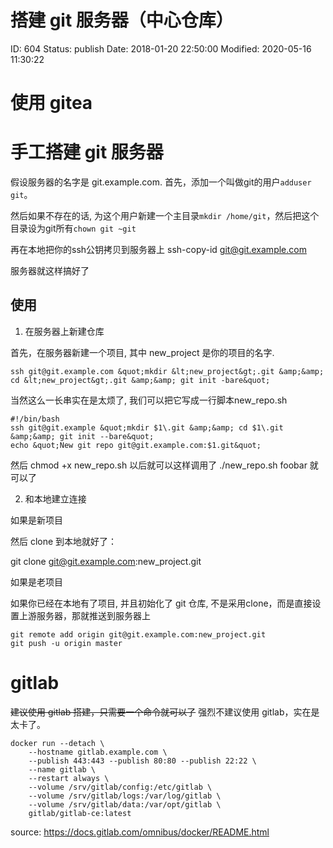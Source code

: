 # 搭建 git 服务器（中心仓库）


ID: 604
Status: publish
Date: 2018-01-20 22:50:00
Modified: 2020-05-16 11:30:22


# 使用 gitea


# 手工搭建 git 服务器

假设服务器的名字是 git.example.com.
首先，添加一个叫做git的用户`adduser git`。

然后如果不存在的话, 为这个用户新建一个主目录`mkdir /home/git`，然后把这个目录设为git所有`chown git ~git`

再在本地把你的ssh公钥拷贝到服务器上 
    ssh-copy-id git@git.example.com

服务器就这样搞好了

## 使用

1. 在服务器上新建仓库

首先，在服务器新建一个项目, 其中 new_project 是你的项目的名字.

```
ssh git@git.example.com &quot;mkdir &lt;new_project&gt;.git &amp;&amp; cd &lt;new_project&gt;.git &amp;&amp; git init -bare&quot;
```

当然这么一长串实在是太烦了, 我们可以把它写成一行脚本new_repo.sh


```
#!/bin/bash
ssh git@git.example &quot;mkdir $1\.git &amp;&amp; cd $1\.git &amp;&amp; git init --bare&quot;
echo &quot;New git repo git@git.example.com:$1.git&quot;
```

然后 chmod +x new_repo.sh
以后就可以这样调用了 ./new_repo.sh foobar 就可以了

2. 和本地建立连接

如果是新项目

然后 clone 到本地就好了：

git clone git@git.example.com:new_project.git

如果是老项目

如果你已经在本地有了项目, 并且初始化了 git 仓库, 不是采用clone，而是直接设置上游服务器，那就推送到服务器上

```
git remote add origin git@git.example.com:new_project.git
git push -u origin master
```

# gitlab

~~建议使用 gitlab 搭建，只需要一个命令就可以了~~
强烈不建议使用 gitlab，实在是太卡了。

```
docker run --detach \
    --hostname gitlab.example.com \
    --publish 443:443 --publish 80:80 --publish 22:22 \
    --name gitlab \
    --restart always \
    --volume /srv/gitlab/config:/etc/gitlab \
    --volume /srv/gitlab/logs:/var/log/gitlab \
    --volume /srv/gitlab/data:/var/opt/gitlab \
    gitlab/gitlab-ce:latest
```

source: https://docs.gitlab.com/omnibus/docker/README.html
